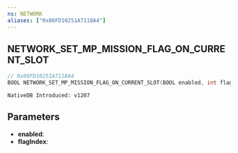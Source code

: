 ```yaml
---
ns: NETWORK
aliases: ["0x86FD10251A7118A4"]
---
```

## NETWORK_SET_MP_MISSION_FLAG_ON_CURRENT_SLOT

```c
// 0x86FD10251A7118A4
BOOL NETWORK_SET_MP_MISSION_FLAG_ON_CURRENT_SLOT(BOOL enabled, int flagIndex);
```

```
NativeDB Introduced: v1207
```

## Parameters
* **enabled**:
* **flagIndex**:
